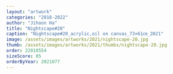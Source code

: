 ```yaml
---
layout: "artwork"
categories: "2018-2022"
author: "Jihoon Ha"
title: "Nightscape#20"
caption: "Nightscape#20_acrylic,oil on canvas_73×61㎝_2021"
image: /assets/images/artworks/2021/nightscape-20.jpg
thumb: /assets/images/artworks/2021/thumbs/nightscape-20.jpg
order: 22010554
sizeScore: 05
orderByYear: 2021077
---
```

